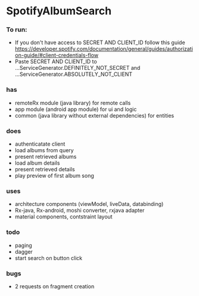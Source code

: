 # SpotifyAlbumSearch
### To run:
- If you don't have access to SECRET AND CLIENT_ID follow this guide https://developer.spotify.com/documentation/general/guides/authorization-guide/#client-credentials-flow
- Paste SECRET AND CLIENT_ID to ...ServiceGenerator.DEFINITELY_NOT_SECRET and ...ServiceGenerator.ABSOLUTELY_NOT_CLIENT

### has
- remoteRx module (java library) for remote calls
- app module (android app module) for ui and logic
- common (java library without external dependencies) for entities

### does
- authenticatate client
- load albums from query
- present retrieved albums
- load album details
- present retrieved details
- play preview of first album song
 
### uses
- architecture components (viewModel, liveData, databinding)
- Rx-java, Rx-android, moshi converter, rxjava adapter
- material components, contstraint layout


### todo 
- paging 
- dagger
- start search on button click


### bugs
- 2 requests on fragment creation
